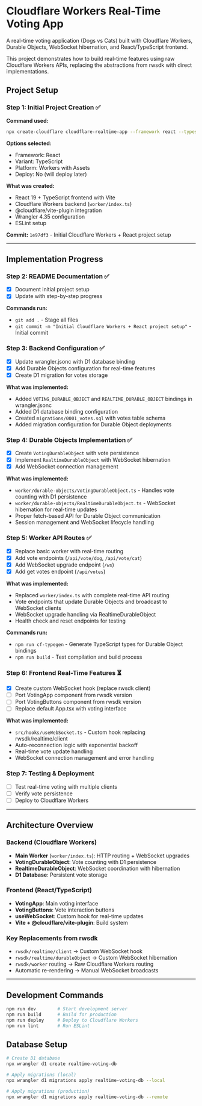 # Cloudflare Workers Real-Time Voting App

A real-time voting application (Dogs vs Cats) built with Cloudflare Workers, Durable Objects, WebSocket hibernation, and React/TypeScript frontend.

This project demonstrates how to build real-time features using raw Cloudflare Workers APIs, replacing the abstractions from rwsdk with direct implementations.

## Project Setup

### Step 1: Initial Project Creation ✅
**Command used:** 
```bash
npx create-cloudflare cloudflare-realtime-app --framework react --typescript --git
```

**Options selected:**
- Framework: React
- Variant: TypeScript  
- Platform: Workers with Assets
- Deploy: No (will deploy later)

**What was created:**
- React 19 + TypeScript frontend with Vite
- Cloudflare Workers backend (`worker/index.ts`)
- @cloudflare/vite-plugin integration
- Wrangler 4.35 configuration
- ESLint setup

**Commit:** `1e97df3` - Initial Cloudflare Workers + React project setup

---

## Implementation Progress

### Step 2: README Documentation ✅
- [x] Document initial project setup
- [x] Update with step-by-step progress

**Commands run:**
- `git add .` - Stage all files
- `git commit -m "Initial Cloudflare Workers + React project setup"` - Initial commit

### Step 3: Backend Configuration ✅
- [x] Update wrangler.jsonc with D1 database binding
- [x] Add Durable Objects configuration for real-time features
- [x] Create D1 migration for votes storage

**What was implemented:**
- Added `VOTING_DURABLE_OBJECT` and `REALTIME_DURABLE_OBJECT` bindings in wrangler.jsonc
- Added D1 database binding configuration
- Created `migrations/0001_votes.sql` with votes table schema
- Added migration configuration for Durable Object deployments

### Step 4: Durable Objects Implementation ✅
- [x] Create `VotingDurableObject` with vote persistence
- [x] Implement `RealtimeDurableObject` with WebSocket hibernation
- [x] Add WebSocket connection management

**What was implemented:**
- `worker/durable-objects/VotingDurableObject.ts` - Handles vote counting with D1 persistence
- `worker/durable-objects/RealtimeDurableObject.ts` - WebSocket hibernation for real-time updates
- Proper fetch-based API for Durable Object communication
- Session management and WebSocket lifecycle handling

### Step 5: Worker API Routes ✅
- [x] Replace basic worker with real-time routing
- [x] Add vote endpoints (`/api/vote/dog`, `/api/vote/cat`)
- [x] Add WebSocket upgrade endpoint (`/ws`)
- [x] Add get votes endpoint (`/api/votes`)

**What was implemented:**
- Replaced `worker/index.ts` with complete real-time API routing
- Vote endpoints that update Durable Objects and broadcast to WebSocket clients
- WebSocket upgrade handling via RealtimeDurableObject
- Health check and reset endpoints for testing

**Commands run:**
- `npm run cf-typegen` - Generate TypeScript types for Durable Object bindings
- `npm run build` - Test compilation and build process

### Step 6: Frontend Real-Time Features ⏳
- [x] Create custom WebSocket hook (replace rwsdk client)
- [ ] Port VotingApp component from rwsdk version
- [ ] Port VotingButtons component from rwsdk version
- [ ] Replace default App.tsx with voting interface

**What was implemented:**
- `src/hooks/useWebSocket.ts` - Custom hook replacing rwsdk/realtime/client
- Auto-reconnection logic with exponential backoff
- Real-time vote update handling
- WebSocket connection management and error handling

### Step 7: Testing & Deployment
- [ ] Test real-time voting with multiple clients
- [ ] Verify vote persistence
- [ ] Deploy to Cloudflare Workers

---

## Architecture Overview

### Backend (Cloudflare Workers)
- **Main Worker** (`worker/index.ts`): HTTP routing + WebSocket upgrades
- **VotingDurableObject**: Vote counting with D1 persistence
- **RealtimeDurableObject**: WebSocket coordination with hibernation
- **D1 Database**: Persistent vote storage

### Frontend (React/TypeScript)
- **VotingApp**: Main voting interface
- **VotingButtons**: Vote interaction buttons
- **useWebSocket**: Custom hook for real-time updates
- **Vite + @cloudflare/vite-plugin**: Build system

### Key Replacements from rwsdk
- `rwsdk/realtime/client` → Custom WebSocket hook
- `rwsdk/realtime/durableObject` → Custom WebSocket hibernation
- `rwsdk/worker` routing → Raw Cloudflare Workers routing
- Automatic re-rendering → Manual WebSocket broadcasts

---

## Development Commands

```bash
npm run dev        # Start development server
npm run build      # Build for production  
npm run deploy     # Deploy to Cloudflare Workers
npm run lint       # Run ESLint
```

## Database Setup

```bash
# Create D1 database
npx wrangler d1 create realtime-voting-db

# Apply migrations (local)
npx wrangler d1 migrations apply realtime-voting-db --local

# Apply migrations (production)
npx wrangler d1 migrations apply realtime-voting-db --remote
```